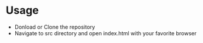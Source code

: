 # Usage
- Donload or Clone the repository  
- Navigate to src directory and open index.html with your favorite browser
